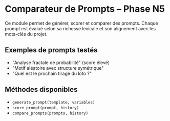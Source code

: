 # Comparateur de Prompts – Phase N5

Ce module permet de générer, scorer et comparer des prompts.
Chaque prompt est évalué selon sa richesse lexicale et son alignement avec les mots-clés du projet.

## Exemples de prompts testés

- "Analyse fractale de probabilité" (score élevé)
- "Motif aléatoire avec structure symétrique"
- "Quel est le prochain tirage du loto ?"

## Méthodes disponibles

- `generate_prompt(template, variables)`
- `score_prompt(prompt, history)`
- `compare_prompts(prompts, history)`
